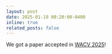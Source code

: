 ```yaml
---
layout: post
date: 2025-01-19 00:20:00-0400
inline: true
related_posts: false
---
```


We got a paper accepted in [WACV 2025](https://wacv2025.thecvf.com/)!